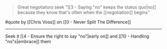 > Great negotiators seek "[[3 - Saying "no" keeps the status quo|no]] because they know that's often when the [[negotiation]] begins"

#quote by [[Chris Voss]] on [[0 - Never Split The Difference]]

---

Seek it [[4 - Ensure the right to say "no"|early on]] and [[10 - Handling "no"s|embrace]] them

